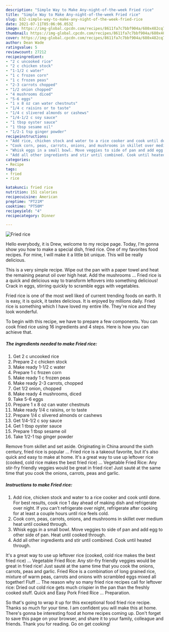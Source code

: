 ```yaml
---
description: "Simple Way to Make Any-night-of-the-week Fried rice"
title: "Simple Way to Make Any-night-of-the-week Fried rice"
slug: 632-simple-way-to-make-any-night-of-the-week-fried-rice
date: 2021-07-11T05:06:06.053Z
image: https://img-global.cpcdn.com/recipes/8611fa7c7bbf904a/680x482cq70/fried-rice-recipe-main-photo.jpg
thumbnail: https://img-global.cpcdn.com/recipes/8611fa7c7bbf904a/680x482cq70/fried-rice-recipe-main-photo.jpg
cover: https://img-global.cpcdn.com/recipes/8611fa7c7bbf904a/680x482cq70/fried-rice-recipe-main-photo.jpg
author: Dean Wade
ratingvalue: 5
reviewcount: 27212
recipeingredient:
- "2 c uncooked rice"
- "2 c chicken stock"
- "1-1/2 c water"
- "1 c frozen corn"
- "1 c frozen peas"
- "2-3 carrots chopped"
- "1/2 onion chopped"
- "4 mushrooms diced"
- "5-6 eggs"
- "1 x 8 oz can water chestnuts"
- "1/4 c raisins or to taste"
- "1/4 c slivered almonds or cashews"
- "1/4-1/2 c soy sauce"
- "1 tbsp oyster sauce"
- "1 tbsp sesame oil"
- "1/2-1 tsp ginger powder"
recipeinstructions:
- "Add rice, chicken stock and water to a rice cooker and cook until done. For best results, cook rice 1 day ahead of making dish and refrigerate over night. If you can’t refrigerate over night, refrigerate after cooking for at least a couple hours until rice feels cold."
- "Cook corn, peas, carrots, onions, and mushrooms in skillet over medium heat until cooked through."
- "Whisk eggs in a small bowl. Move veggies to side of pan and add egg to other side of pan. Heat until cooked through."
- "Add all other ingredients and stir until combined. Cook until heated through."
categories:
- Recipe
tags:
- fried
- rice

katakunci: fried rice 
nutrition: 151 calories
recipecuisine: American
preptime: "PT21M"
cooktime: "PT50M"
recipeyield: "4"
recipecategory: Dinner

---
```



![Fried rice](https://img-global.cpcdn.com/recipes/8611fa7c7bbf904a/680x482cq70/fried-rice-recipe-main-photo.jpg)

Hello everybody, it is Drew, welcome to my recipe page. Today, I'm gonna show you how to make a special dish, fried rice. One of my favorites food recipes. For mine, I will make it a little bit unique. This will be really delicious.

This is a very simple recipe. Wipe out the pan with a paper towel and heat the remaining peanut oil over high heat. Add the mushrooms … Fried rice is a quick and delicious way to transform leftovers into something delicious! Crack in eggs, stirring quickly to scramble eggs with vegetables.

Fried rice is one of the most well liked of current trending foods on earth. It is easy, it is quick, it tastes delicious. It is enjoyed by millions daily. Fried rice is something which I have loved my entire life. They're nice and they look wonderful.


To begin with this recipe, we have to prepare a few components. You can cook fried rice using 16 ingredients and 4 steps. Here is how you can achieve that.

<!--inarticleads1-->

##### The ingredients needed to make Fried rice:

1. Get 2 c uncooked rice
1. Prepare 2 c chicken stock
1. Make ready 1-1/2 c water
1. Prepare 1 c frozen corn
1. Make ready 1 c frozen peas
1. Make ready 2-3 carrots, chopped
1. Get 1/2 onion, chopped
1. Make ready 4 mushrooms, diced
1. Take 5-6 eggs
1. Prepare 1 x 8 oz can water chestnuts
1. Make ready 1/4 c raisins, or to taste
1. Prepare 1/4 c slivered almonds or cashews
1. Get 1/4-1/2 c soy sauce
1. Get 1 tbsp oyster sauce
1. Prepare 1 tbsp sesame oil
1. Take 1/2-1 tsp ginger powder


Remove from skillet and set aside. Originating in China around the sixth century, fried rice is popular … Fried rice is a takeout favorite, but it&#39;s also quick and easy to make at home. It&#39;s a great way to use up leftover rice (cooked, cold rice makes the best fried rice) … Vegetable Fried Rice: Any stir-fry friendly veggies would be great in fried rice! Just sauté at the same time that you cook the onions, carrots, peas and garlic. 

<!--inarticleads2-->

##### Instructions to make Fried rice:

1. Add rice, chicken stock and water to a rice cooker and cook until done. For best results, cook rice 1 day ahead of making dish and refrigerate over night. If you can’t refrigerate over night, refrigerate after cooking for at least a couple hours until rice feels cold.
1. Cook corn, peas, carrots, onions, and mushrooms in skillet over medium heat until cooked through.
1. Whisk eggs in a small bowl. Move veggies to side of pan and add egg to other side of pan. Heat until cooked through.
1. Add all other ingredients and stir until combined. Cook until heated through.


It&#39;s a great way to use up leftover rice (cooked, cold rice makes the best fried rice) … Vegetable Fried Rice: Any stir-fry friendly veggies would be great in fried rice! Just sauté at the same time that you cook the onions, carrots, peas and garlic. Fried Rice is a combination of long grained rice, mixture of warm peas, carrots and onions with scrambled eggs mixed all together! Fluff … The reason why so many fried rice recipes call for leftover rice: Dried out cold rice gets much crispier in the pan than the freshly cooked stuff. Quick and Easy Pork Fried Rice … Preparation. 

So that's going to wrap it up for this exceptional food fried rice recipe. Thanks so much for your time. I am confident you will make this at home. There's gonna be interesting food at home recipes coming up. Don't forget to save this page on your browser, and share it to your family, colleague and friends. Thank you for reading. Go on get cooking!
